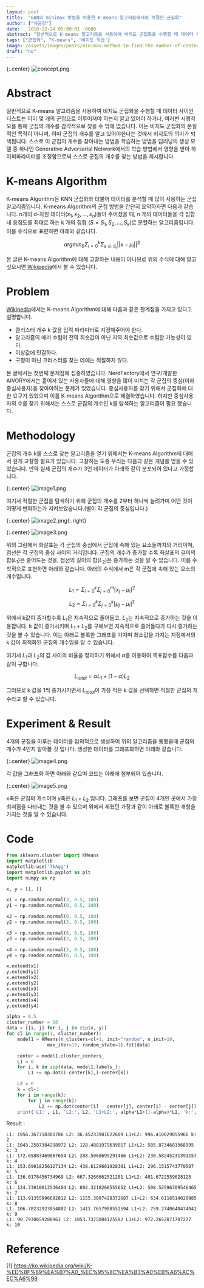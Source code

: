 ```yaml
---
layout: post
title:  "GAN의 minimax 방법을 이용한 K-means 알고리즘에서의 적절한 군집화"
author: ["차금강"]
date:   2018-12-24 05:00:01 -0600
abstract: "일반적으로 K-means 알고리즘을 사용하여 비지도 군집화을 수행할 때 데이터 사이언티스트는 이미 몇 개의 군집으로 이루어져야 하는지 알고 있어야 하거나, 여러번 시행착오를 통해 군집의 개수를 감각적으로 찾을 수 밖에 없습니다. 이 글에서는 딥러닝의 생성 모델 중 하나인 Generative Adversarial Network에서의 학습 방법에서 영향을 받아 하이퍼파라미터를 조정함으로써 스스로 군집의 개수를 찾는 방법을 제시합니다."
tags: ["군집화", "K-means", '비지도 학습']
image: /assets/images/posts/minimax-method-to-find-the-number-of-center-of-clustering/image1.png
draft: "no"
---
```


{:.center}
![concept.png](/assets/images/posts/minimax-method-to-find-the-number-of-center-of-clustering/image1.png)

# Abstract

일반적으로 K-means 알고리즘을 사용하여 비지도 군집화을 수행할 때 데이터 사이언티스트는 이미 몇 개의 군집으로 이루어져야 하는지 알고 있어야 하거나, 여러번 시행착오를 통해 군집의 개수를 감각적으로 찾을 수 밖에 없습니다. 이는 비지도 군집화의 본질적인 목적이 아니며, 이미 군집의 개수를 알고 있어야한다는 것에서 비지도의 의미가 퇴색됩니다. 스스로 이 군집의 개수를 찾아내는 방법을 학습하는 방법을 딥러닝의 생성 모델 중 하나인 Generative Adversarial Network에서의 학습 방법에서 영향을 받아 하이퍼파라미터를 조정함으로써 스스로 군집의 개수를 찾는 방법을 제시합니다.

# K-means Algorithm

K-means Algorithm은 KNN 군집화와 더불어 데이터를 분석할 때 많이 사용하는 군집 알고리즘입니다. K-means Algorithm의 군집 방법을 간단히 요약하자면 다음과 같습니다. n개의 d-차원 데이터($x_1, x_2, ..., x_n$)들이 주어졌을 때, n 개의 데이터들을 각 집합 내 응집도를 최대로 하는 k 개의 집합 ($S = {S_1, S_2, ..., S_k}$)로 분할하는 알고리즘입니다. 이를 수식으로 표햔하면 아래와 같습니다.

$$
argmin_S \Sigma^{k}_{i=0} \Sigma_{x \in S_i} || x - \mu_i||^2
$$

본 글은 K-means Algorithm에 대해 고찰하는 내용이 아니므로 위의 수식에 대해 알고 싶으시면 [Wikipedia](https://ko.wikipedia.org/wiki/K-%ED%8F%89%EA%B7%A0_%EC%95%8C%EA%B3%A0%EB%A6%AC%EC%A6%98)에서 볼 수 있습니다.

# Problem

[Wikipedia](https://ko.wikipedia.org/wiki/K-%ED%8F%89%EA%B7%A0_%EC%95%8C%EA%B3%A0%EB%A6%AC%EC%A6%98)에서는 K-means Algorithm에 대해 다음과 같은 한계점을 가지고 있다고 설명합니다.

* 클러스터 개수 k 값을 입력 파라미터로 지정해주어야 한다.
* 알고리즘의 에러 수렴이 전역 최솟값이 아닌 지역 최솟값으로 수렴할 가능성이 있다.
* 이상값에 민감하다.
* 구형이 아닌 크러스터를 찾는 데에는 적절하지 않다.

본 글에서는 첫번째 문제점에 집중하였습니다. NerdFactory에서 연구/개발한 AIVORY에서는 흩어져 있는 사용자들에 대해 영향을 많이 미치는 각 군집의 중심(이하 중심사용자)을 찾아야하는 문제가 있었습니다. 중심사용자를 찾기 위해서 군집화에 대한 요구가 있었으며 이를 K-means Algorithm으로 해결하였습니다. 하지만 중심사용자의 수를 찾기 위해서는 스스로 군집의 개수인 k를 탐색하는 알고리즘이 필요 했습니다.

# Methodology

군집의 개수 k를 스스로 찾는 알고리즘을 얻기 위해서는 K-means Algorithm에 대해서 깊게 고찰할 필요가 있습니다. 고찰하는 도중 우리는 다음과 같은 개념를 얻을 수 있었습니다. 만약 실제 군집의 개수가 3인 데이터가 아래와 같이 분포되어 있다고 가정합니다.

{:.center}
![image1.png](/assets/images/posts/minimax-method-to-find-the-number-of-center-of-clustering/image1.png)

여기서 적절한 군집을 탐색하기 위해 군집의 개수를 2부터 하나씩 늘려가며 어떤 것이 어떻게 변화하는가 지켜보았습니다.(별이 각 군집의 중심입니다.)

{:.center}
![image2.png](/assets/images/posts/minimax-method-to-find-the-number-of-center-of-clustering/image2.png){:.right}

{:.center}
![image3.png](/assets/images/posts/minimax-method-to-find-the-number-of-center-of-clustering/image3.png)

위의 그림에서 화살표는 각 군집의 중심에서 군집에 속해 있는 요소들까지의 거리이며, 점선은 각 군집의 중심 사이의 거리입니다. 군집의 개수가 증가할 수록 화살표의 길이의 합($L_1$)은 줄어드는 것을, 점선의 길이의 합($L_2$)은 증가하는 것을 알 수 있습니다. 이를 수학적으로 표현하면 아래와 같습니다. 아래의 수식에서 m은 각 군집에 속해 있는 요소의 개수입니다.

$$
L_1 = \Sigma_{i=0}^{k} \Sigma_{j=0}^{m}[x_j - \mu_i]^2
$$

$$
L_2 = \Sigma_{i=0}^{k}\Sigma_{j=0}^{k}[\mu_j - \mu_i]^2
$$

위에서 k값이 증가할수록 $L_1$은 지속적으로 줄어들고, $L_2$는 지속적으로 증가하는 것을 이용합니다. k 값이 증가시키며 $L_1 + L_2$를 구해보면 지속적으로 줄어들다가 다시 증가하는 것을 볼 수 있습니다. 이는 아래로 볼록한 그래프를 가지며 최소값을 가지는 지점에서의 k 값이 최적화된 군집의 개수임을 알 수 있습니다.

여기서 $L_1$과 $L_2$의 값 사이의 비율을 정의하기 위해서 $\alpha$를 이용하여 목표함수를 다음과 같이 구합니다.

$$
L_{total} = \alpha L_1 + (1-\alpha) L_2
$$

그러므로 k 값을 1씩 증가시키면서 $L_{total}$이 가장 적은 k 값을 선택하면 적절한 군집의 개수라고 할 수 있습니다.

# Experiment & Result

4개의 군집을 이루는 데이터를 임의적으로 생성하여 위의 알고리즘을 통했을때 군집의 개수가 4인지 알아볼 것 입니다. 생성한 데이터를 그래프화하면 아래와 같습니다.

{:.center}
![image4.png](/assets/images/posts/minimax-method-to-find-the-number-of-center-of-clustering/image4.png)

각 값을 그래프화 하면 아래와 같으며 코드는 아래에 첨부되어 있습니다.

{:.center}
![image5.png](/assets/images/posts/minimax-method-to-find-the-number-of-center-of-clustering/image5.png)

x축은 군집의 개수이며 y축은 $L_1 + L_2$ 입니다. 그래프를 보면 군집이 4개인 곳에서 가장 최저점을 나타내는 것을 볼 수 있으며 위에서 세웠던 가정과 같이 아래로 볼록한 개형을 가지는 것을 알 수 있습니다.

# Code

```python
from sklearn.cluster import KMeans
import matplotlib
matplotlib.use('TkAgg')
import matplotlib.pyplot as plt
import numpy as np

x, y = [], []

x1 = np.random.normal(3, 0.5, 100)
y1 = np.random.normal(0, 0.5, 100)

x2 = np.random.normal(0, 0.5, 100)
y2 = np.random.normal(3, 0.5, 100)

x3 = np.random.normal(6, 0.5, 100)
y3 = np.random.normal(3, 0.5, 100)

x4 = np.random.normal(3, 0.5, 100)
y4 = np.random.normal(6, 0.5, 100)

x.extend(x1)
y.extend(y1)
x.extend(x2)
y.extend(y2)
x.extend(x3)
y.extend(y3)
x.extend(x4)
y.extend(y4)

alpha = 0.5
cluster_number = 10
data = [[i, j] for i, j in zip(x, y)]
for cl in range(1, cluster_number):
    model1 = KMeans(n_clusters=cl+1, init="random", n_init=10,
               max_iter=10, random_state=1).fit(data)

    center = model1.cluster_centers_
    L1 = 0
    for i, k in zip(data, model1.labels_):
        L1 += np.dot(i-center[k],i-center[k])

    L2 = 0
    k = cl+1
    for i in range(k):
        for j in range(k):
            L2 += np.dot(center[i] - center[j], center[i] - center[j])
    print('L1:', L1, 'L2:', L2, 'L1+L2:', alpha*L1+(1-alpha)*L2, 'k:', cl+1)
```

Result : 
```
L1: 1956.367718301706 L2: 36.45233981022609 L1+L2: 996.410029055966 k: 2
L1: 1043.2587384298972 L2: 128.4881979639017 L1+L2: 585.8734681968995 k: 3
L1: 172.65883469867654 L2: 288.5060699291466 L1+L2: 230.58245231391157 k: 4
L1: 153.69018256127134 L2: 438.6129661928301 L1+L2: 296.1515743770507 k: 5
L1: 136.0178456734969 L2: 667.3266662521281 L1+L2: 401.6722559628125 k: 6
L1: 124.73010013536404 L2: 892.3218260555652 L1+L2: 508.52596309546465 k: 7
L1: 113.91355996692812 L2: 1155.3097428372687 L1+L2: 634.6116514020985 k: 8
L1: 106.78232923954882 L2: 1411.7657988552594 L1+L2: 759.2740640474041 k: 9
L1: 90.7930659288961 L2: 1853.7375084125592 L1+L2: 972.2652871707277 k: 10
```

# Reference

[1] https://ko.wikipedia.org/wiki/K-%ED%8F%89%EA%B7%A0_%EC%95%8C%EA%B3%A0%EB%A6%AC%EC%A6%98
